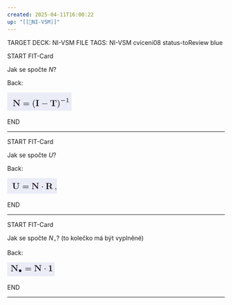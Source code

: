 ```yaml
---
created: 2025-04-11T16:00:22
up: "[[📖NI-VSM]]"
---
```


TARGET DECK: NI-VSM
FILE TAGS: NI-VSM cviceni08 status-toReview blue


START
FIT-Card

Jak se spočte $N$?

Back:

![](../../Assets/Pasted%20image%2020250411160037.png)
<!--ID: 1746518365057-->
END

---



START
FIT-Card

Jak se spočte $U$?

Back:

![](../../Assets/Pasted%20image%2020250411160048.png)
<!--ID: 1746518365059-->
END

---


START
FIT-Card

Jak se spočte $N_\circ$? (to kolečko má být vyplněné)

Back:

![](../../Assets/Pasted%20image%2020250411160145.png)
<!--ID: 1746518365062-->
END

---

